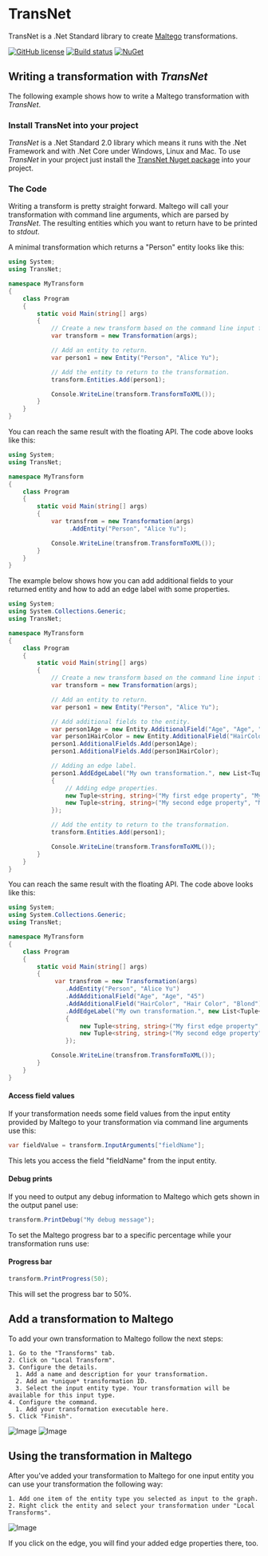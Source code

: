 # TransNet
TransNet is a .Net Standard library to create [Maltego](https://www.paterva.com/web7/buy/maltego-clients.php) transformations.

[![GitHub license](https://img.shields.io/badge/license-Apache%202-blue.svg)](https://raw.githubusercontent.com/secana/TransNet/master/LICENSE)
[![Build status](https://ci.appveyor.com/api/projects/status/jffcahmtd6u73p6n/branch/master?svg=true)](https://ci.appveyor.com/project/secana/transnet/branch/master)
[![NuGet](https://img.shields.io/badge/nuget-v1.1.1-blue.svg)](https://www.nuget.org/packages/TransNet/)

## Writing a transformation with *TransNet*
The following example shows how to write a Maltego transformation with *TransNet*.

### Install TransNet into your project
*TransNet* is a .Net Standard 2.0 library which means it runs with the .Net Framework and with .Net Core under Windows, Linux and Mac.
To use *TransNet* in your project just install the [TransNet Nuget package](https://www.nuget.org/packages/TransNet/) into your project.

### The Code
Writing a transform is pretty straight forward. Maltego will call your transformation with command line arguments, which are parsed by *TransNet*. 
The resulting entities which you want to return have to be printed to *stdout*.

A minimal transformation which returns a "Person" entity looks like this:

```csharp
using System;
using TransNet;

namespace MyTransform
{
    class Program
    {
        static void Main(string[] args)
        {
            // Create a new transform based on the command line input from Maltego.
            var transform = new Transformation(args);

            // Add an entity to return.
            var person1 = new Entity("Person", "Alice Yu");

            // Add the entity to return to the transformation.
            transform.Entities.Add(person1);

            Console.WriteLine(transform.TransformToXML());
        }
    }
}

```

You can reach the same result with the floating API. The code above looks like this:


```csharp
using System;
using TransNet;

namespace MyTransform
{
    class Program
    {
        static void Main(string[] args)
        {
            var transfrom = new Transformation(args)
                 .AddEntity("Person", "Alice Yu");

            Console.WriteLine(transfrom.TransformToXML());
        }
    }
}

```

The example below shows how you can add additional fields to your returned entity and how to add an edge label with some properties.

```csharp
using System;
using System.Collections.Generic;
using TransNet;

namespace MyTransform
{
    class Program
    {
        static void Main(string[] args)
        {
            // Create a new transform based on the command line input from Maltego.
            var transform = new Transformation(args);

            // Add an entity to return.
            var person1 = new Entity("Person", "Alice Yu");

            // Add additional fields to the entity.
            var person1Age = new Entity.AdditionalField("Age", "Age", "45");
            var person1HairColor = new Entity.AdditionalField("HairColor", "Hair Color", "Blond");
            person1.AdditionalFields.Add(person1Age);
            person1.AdditionalFields.Add(person1HairColor);

            // Adding an edge label.
            person1.AddEdgeLabel("My own transformation.", new List<Tuple<string, string>>
            {
                // Adding edge properties.
                new Tuple<string, string>("My first edge property", "My first edge property value"),
                new Tuple<string, string>("My second edge property", "My second edge property value")
            });

            // Add the entity to return to the transformation.
            transform.Entities.Add(person1);

            Console.WriteLine(transform.TransformToXML());
        }
    }
}
```

You can reach the same result with the floating API. The code above looks like this:

```csharp
using System;
using System.Collections.Generic;
using TransNet;

namespace MyTransform
{
    class Program
    {
        static void Main(string[] args)
        {
             var transfrom = new Transformation(args)
                .AddEntity("Person", "Alice Yu")
                .AddAdditionalField("Age", "Age", "45")
                .AddAdditionalField("HairColor", "Hair Color", "Blond")
                .AddEdgeLabel("My own transformation.", new List<Tuple<string, string>>
                {
                    new Tuple<string, string>("My first edge property", "My first edge property value"),
                    new Tuple<string, string>("My second edge property", "My second edge property value")
                });

            Console.WriteLine(transfrom.TransformToXML());
        }
    }
}
```

#### Access field values
If your transformation needs some field values from the input entity provided by Maltego to your transformation via command line arguments use this:
```csharp
var fieldValue = transform.InputArguments["fieldName"];
```
This lets you access the field "fieldName" from the input entity.


#### Debug prints
If you need to output any debug information to Maltego which gets shown in the output panel use:

```csharp
transform.PrintDebug("My debug message");
```

To set the Maltego progress bar to a specific percentage while your transformation runs use:

#### Progress bar
```csharp
transform.PrintProgress(50);
```
This will set the progress bar to 50%.

## Add a transformation to Maltego
To add your own transformation to Maltego follow the next steps:

    1. Go to the "Transforms" tab.
    2. Click on "Local Transform".
    3. Configure the details.
      1. Add a name and description for your transformation.
      2. Add an *unique* transformation ID.
      3. Select the input entity type. Your transformation will be available for this input type.
    4. Configure the command.
      1. Add your transformation executable here.
    5. Click "Finish".
      
![Image](./Resources/Maltego-Local-Transform-1.png)
![Image](./Resources/Maltego-Local-Transform-2.png)

## Using the transformation in Maltego
After you've added your transformation to Maltego for one input entity you can use your transformation the following way:

    1. Add one item of the entity type you selected as input to the graph.
    2. Right click the entity and select your transformation under "Local Transforms".

![Image](./Resources/Maltego-Local-Transform-Result.png)

If you click on the edge, you will find your added edge properties there, too.
